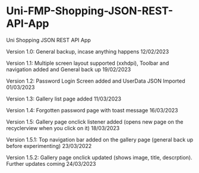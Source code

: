 # Uni-FMP-Shopping-JSON-REST-API-App
Uni Shopping JSON REST API App

Version 1.0: General backup, incase anything happens 12/02/2023

Version 1.1: Multiple screen layout supported (xxhdpi), Toolbar and navigation added and General back up 19/02/2023

Version 1.2: Password Login Screen added and UserData JSON Imported 01/03/2023

Version 1.3: Gallery list page added 11/03/2023

Version 1.4: Forgotten password page with toast message 16/03/2023

Version 1.5: Gallery page onclick listener added (opens new page on the recyclerview when you click on it) 18/03/2023

Version 1.5.1: Top navigation bar added on the gallery page (general back up before experimenting) 23/03/2022

Version 1.5.2: Gallery page onclick updated (shows image, title, descrption). Further updates coming 24/03/2023
